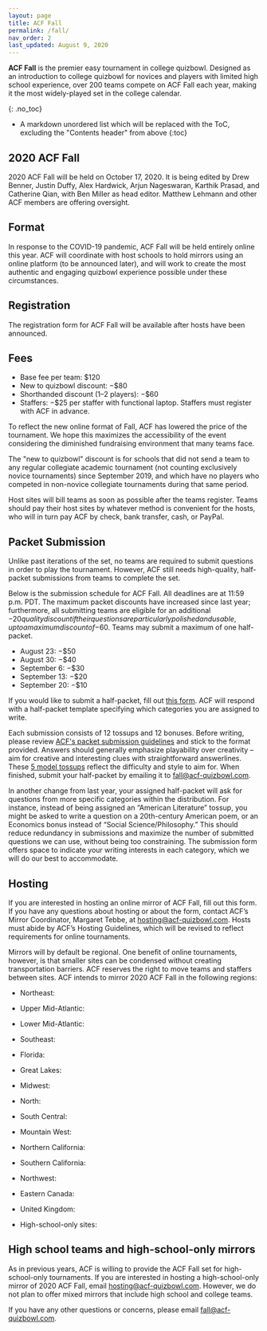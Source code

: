 ```yaml
---
layout: page
title: ACF Fall
permalink: /fall/
nav_order: 2
last_updated: August 9, 2020
---
```


**ACF Fall** is the premier easy tournament in college quizbowl. Designed as an introduction to college quizbowl for novices and players with limited high school experience, over 200 teams compete on ACF Fall each year, making it the most widely-played set in the college calendar.

{: .no_toc}
* A markdown unordered list which will be replaced with the ToC, excluding the "Contents header" from above
{:toc}

## 2020 ACF Fall
2020 ACF Fall will be held on October 17, 2020.  It is being edited by Drew Benner, Justin Duffy, Alex Hardwick, Arjun Nageswaran, Karthik Prasad, and Catherine Qian, with Ben Miller as head editor. Matthew Lehmann and other ACF members are offering oversight.

## Format
In response to the COVID-19 pandemic, ACF Fall will be held entirely online this year. ACF will coordinate with host schools to hold mirrors using an online platform (to be announced later), and will work to create the most authentic and engaging quizbowl experience possible under these circumstances.

## Registration
The registration form for ACF Fall will be available after hosts have been announced.

## Fees

- Base fee per team: $120
- New to quizbowl discount: −$80
- Shorthanded discount (1–2 players): −$60
- Staffers: −$25 per staffer with functional laptop. Staffers must register with ACF in advance.

To reflect the new online format of Fall, ACF has lowered the price of the tournament. We hope this maximizes the accessibility of the event considering the diminished fundraising environment that many teams face.

The "new to quizbowl" discount is for schools that did not send a team to any regular collegiate academic tournament (not counting exclusively novice tournaments) since September 2019, and which have no players who competed in non-novice collegiate tournaments during that same period.

Host sites will bill teams as soon as possible after the teams register. Teams should pay their host sites by whatever method is convenient for the hosts, who will in turn pay ACF by check, bank transfer, cash, or PayPal.

## Packet Submission
Unlike past iterations of the set, no teams are required to submit questions in order to play the tournament. However, ACF still needs high-quality, half-packet submissions from teams to complete the set.

Below is the submission schedule for ACF Fall. All deadlines are at 11:59 p.m. PDT. The maximum packet discounts have increased since last year; furthermore, all submitting teams are eligible for an additional −$20 quality discount if their questions are particularly polished and usable, up to a maximum discount of −$60. Teams may submit a maximum of one half-packet.

- August 23: −$50
- August 30: −$40
- September 6: −$30
- September 13: −$20
- September 20: −$10

If you would like to submit a half-packet, fill out [this form](https://docs.google.com/forms/d/e/1FAIpQLSfEkGlKRiGfDeo_tQIU4hl8yPIXLMUxLh1A0GrHv2tmEyrcYQ/viewform?usp=sf_link). ACF will respond with a half-packet template specifying which categories you are assigned to write.

Each submission consists of 12 tossups and 12 bonuses. Before writing, please review [ACF's packet submission guidelines](/packet-submission-guidelines) and stick to the format provided. Answers should generally emphasize playability over creativity – aim for creative and interesting clues with straightforward answerlines. These [5 model tossups](https://docs.google.com/document/d/1mokTuDeyDDSb4J1yQG6BWeGsee4x-RFsqf-lmvfBXjc/edit?usp=sharing) reflect the difficulty and style to aim for. When finished, submit your half-packet by emailing it to [fall@acf-quizbowl.com](mailto:fall@acf-quizbowl.com).

In another change from last year, your assigned half-packet will ask for questions from more specific categories within the distribution. For instance, instead of being assigned an “American Literature” tossup, you might be asked to write a question on a 20th-century American poem, or an Economics bonus instead of “Social Science/Philosophy.” This should reduce redundancy in submissions and maximize the number of submitted questions we can use, without being too constraining. The submission form offers space to indicate your writing interests in each category, which we will do our best to accommodate.

## Hosting
If you are interested in hosting an online mirror of ACF Fall, fill out this form. If you have any questions about hosting or about the form, contact ACF’s Mirror Coordinator, Margaret Tebbe, at [hosting@acf-quizbowl.com](mailto:hosting@acf-quizbowl.com). Hosts must abide by ACF’s Hosting Guidelines, which will be revised to reflect requirements for online tournaments.

Mirrors will by default be regional. One benefit of online tournaments, however, is that smaller sites can be condensed without creating transportation barriers. ACF reserves the right to move teams and staffers between sites. ACF intends to mirror 2020 ACF Fall in the following regions:

- Northeast:
- Upper Mid-Atlantic:
- Lower Mid-Atlantic:
- Southeast:
- Florida:
- Great Lakes:
- Midwest:
- North:
- South Central:
- Mountain West:
- Northern California:
- Southern California:
- Northwest:
- Eastern Canada:
- United Kingdom:

- High-school-only sites:

## High school teams and high-school-only mirrors

As in previous years, ACF is willing to provide the ACF Fall set for high-school-only tournaments. If you are interested in hosting a high-school-only mirror of 2020 ACF Fall, email [hosting@acf-quizbowl.com](mailto:hosting@acf-quizbowl.com). However, we do not plan to offer mixed mirrors that include high school and college teams.

If you have any other questions or concerns, please email [fall@acf-quizbowl.com](mailto:fall@acf-quizbowl.com).